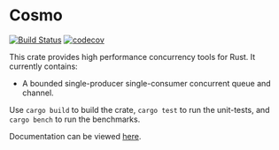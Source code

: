 # Cosmo

[![Build Status](https://github.com/duarten/cosmo/actions/workflows/ci.yml/badge.svg)](https://github.com/duarten/cosmo/actions?query=workflow%3A.github%2Fworkflows%2Fci.yml+branch%3Amain+) [![codecov](https://codecov.io/gh/duarten/cosmo/branch/main/graph/badge.svg?token=90N9DUDSLM)](https://codecov.io/gh/duarten/cosmo)

This crate provides high performance concurrency tools for Rust. It currently contains:

* A bounded single-producer single-consumer concurrent queue and channel.

Use `cargo build` to build the crate, `cargo test` to run the unit-tests, and
`cargo bench` to run the benchmarks.

Documentation can be viewed [here](https://docs.rs/crate/cosmo).
